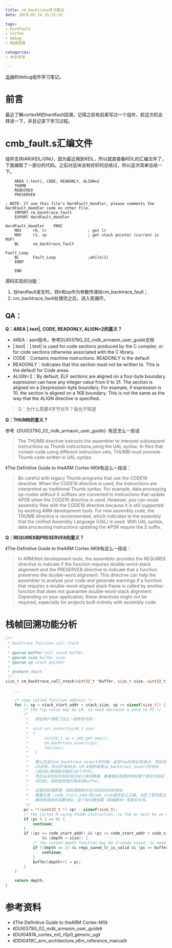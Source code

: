 ```yaml
---
title: cm_backtrace学习笔记
date: 2019-05-24 15:31:52

tags:
- hardfault
- cortex
- debug
- 栈帧回溯

categories:
- 术业专攻

---
```



[龙神](https://github.com/armink/CmBacktrace)的debug组件学习笔记。
<!-- more --> 


前言
===
最近了解cortexM的hardfault回溯，记得之前有前辈写过一个组件，趁这次机会拜读一下，并且记录下学习过程。

# cmb_fault.s汇编文件

组件支持IAR/KEIL/GNU，因为最近用到KEIL，所以就直接看KEIL的汇编文件了，下面摘取了一部分的代码。之前对这块没有好好的总结过，所以这次简单总结一下。

        AREA |.text|, CODE, READONLY, ALIGN=2
        THUMB
        REQUIRE8
        PRESERVE8

    ; NOTE: If use this file's HardFault_Handler, please comments the HardFault_Handler code on other file.
        IMPORT cm_backtrace_fault
        EXPORT HardFault_Handler

    HardFault_Handler    PROC
        MOV     r0, lr                  ; get lr
        MOV     r1, sp                  ; get stack pointer (current is MSP)
        BL      cm_backtrace_fault

    Fault_Loop
        BL      Fault_Loop              ;while(1)
        ENDP

        END

源码实现的功能：

1. 当hardfault发生时，将lr和sp作为参数传递给cm_backtrace_fault；
2. cm_backtrace_fault处理完之后，进入死循环。

## QA：

**Q：AREA |.text|, CODE, READONLY, ALIGN=2的意义？**

- AREA：asm指令，参考DUI0379G_02_mdk_armasm_user_guide文档
- |.text|：|.text| is used for code sections produced by
the C compiler, or for code sections otherwise associated with the C library.
- CODE：Contains machine instructions. READONLY is the default
- READONLY：Indicates that this section must not be written to. This is the default for Code areas.
- ALIGN=2：By default, ELF sections are aligned on a four-byte boundary. expression can have
any integer value from 0 to 31. The section is aligned on a 2expression-byte boundary. For
example, if expression is 10, the section is aligned on a 1KB boundary.
This is not the same as the way that the ALIGN directive is specified.

> Q：为什么需要4字节对齐？我也不知道




**Q：THUMB的意义？**

参考《DUI0379G_02_mdk_armasm_user_guide》有还怎么一些话

>The THUMB directive instructs the assembler to interpret subsequent instructions as Thumb instructions,using the UAL syntax. In files that contain code using different instruction sets, THUMB must precede Thumb code written in
UAL syntax.

《The Definitive Guide to theARM Cortex-M0》有这么一段话：

>Be careful with legacy Thumb programs that use the CODE16 directive. When the CODE16
directive is used, the instructions are interpreted as traditional Thumb syntax. For example,
data processing op-codes without S suffixes are converted to instructions that update
APSR when the CODE16 directive is used. However, you can reuse assembly files with the
CODE16 directive because it is still supported by existing ARM development tools. For
new assembly code, the THUMB directive is recommended, which indicates to the assembly
that the Unified Assembly Language (UAL) is used. With UAL syntax, data processing
instructions updating the APSR require the S suffix.


**Q：REQUIRE8和PRESERVE8的意义？**

《The Definitive Guide to theARM Cortex-M0》有这么一段话：

>In ARM/Keil development tools, the assembler provides the REQUIRE8 directive to indicate if
the function requires double-word-stack alignment and the PRESERVE8 directive to indicate
that a function preserves the double-word alignment. This directive can help the assembler
to analyze your code and generate warnings if a function that requires a double-word-aligned
stack frame is called by another function that does not guarantee double-word-stack alignment.
Depending on your application, these directives might not be required, especially for projects
built entirely with assembly code.

# 栈帧回溯功能分析

```c
/**
 * backtrace function call stack
 *
 * @param buffer call stack buffer
 * @param size buffer size
 * @param sp stack pointer
 *
 * @return depth
 */
size_t cm_backtrace_call_stack(uint32_t *buffer, size_t size, uint32_t sp) {
    
    ...

    /* copy called function address */
    for (; sp < stack_start_addr + stack_size; sp += sizeof(size_t)) {
        /* the *sp value may be LR, so need decrease a word to PC */
        /* 
         *   假设用户调用了这么一段断言代码：
         * 
         *  void usr_assert(uin8_t zoo)
         *  {
         *       uint32_t sp = cmb_get_msp();
         *       cm_backtrace_assert(sp);
         *       foo(zoo);
         *   }
         * 
         *   那么在进入cm_backtrace_assert的时候，会将foo的地址写进LR，然后将
         *   LR进栈，所以SP指向LR，LR-4刚好就是cm_backtrace_assert的地址 
         *   (因为BL跳转指令刚好占4个字节）。
         *   然后从该地址开始轮询已经入栈的数据，看看被压栈里的地址哪个是在代码区
         *   间内的，找到就将他们保存进buffer。
         * 
         *   这里的回溯原理：找到调用栈中在代码区间内的地址
         *   需要注意：code_start_addr和code_size是否定义正确，决定了是否能正
         *   确找到调用的函数地址，这个和分散加载（链接脚本）有密切关系。
         */
        pc = *((uint32_t *) sp) - sizeof(size_t);
        /* the Cortex-M using thumb instruction, so the pc must be an odd number */
        if (pc % 2 == 0) {
            continue;
        }
        if ((pc >= code_start_addr) && (pc <= code_start_addr + code_size) && (depth < CMB_CALL_STACK_MAX_DEPTH)
                && (depth < size)) {
            /* the second depth function may be already saved, so need ignore repeat */
            if ((depth == 2) && regs_saved_lr_is_valid && (pc == buffer[1])) {
                continue;
            }
            buffer[depth++] = pc;
        }
    }

    return depth;
}
```






# 参考资料
- 《The Definitive Guide to theARM Cortex-M0》
- 《DUI0379G_02_mdk_armasm_user_guide》
- 《DUI0497A_cortex_m0_r0p0_generic_ug》
- 《DDI0419C_arm_architecture_v6m_reference_manual》